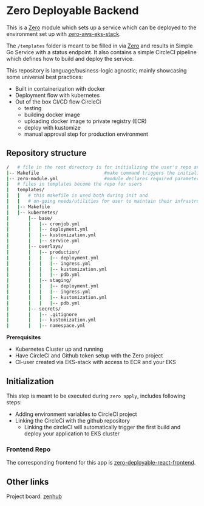 # Zero Deployable Backend
This is a [Zero][zero] module which sets up a
service which can be deployed to the environment set up with [zero-aws-eks-stack][zero-infra].

The `/templates` folder is meant to be filled in via [Zero][zero] and results in Simple Go Service with a status endpoint. It also contains a simple CircleCI pipeline which defines how to build and deploy the service.

This repository is language/business-logic agnostic; mainly showcasing some universal best practices:
- Built in containerization with docker
- Deployment flow with kubernetes
- Out of the box CI/CD flow CircleCi
  - testing
  - building docker image
  - uploading docker image to private registry (ECR)
  - deploy with kustomize
  - manual approval step for production environment


## Repository structure
```sh
/   # file in the root directory is for initializing the user's repo and declaring metadata
|-- Makefile                        #make command triggers the initialization of repository
|-- zero-module.yml                 #module declares required parameters and credentials
|   # files in templates become the repo for users
|   templates/
|   |   # this makefile is used both during init and
|   |   # on-going needs/utilities for user to maintain their infrastructure
|   |-- Makefile
|   |-- kubernetes/
|       |-- base/
|       |   |-- cronjob.yml
|       |   |-- deployment.yml
|       |   |-- kustomization.yml
|       |   |-- service.yml
|       |-- overlays/
|       |   |-- production/
|       |   |   |-- deployment.yml
|       |   |   |-- ingress.yml
|       |   |   |-- kustomization.yml
|       |   |   |-- pdb.yml
|       |   |-- staging/
|       |   |   |-- deployment.yml
|       |   |   |-- ingress.yml
|       |   |   |-- kustomization.yml
|       |   |   |-- pdb.yml
|       |-- secrets/
|       |   |-- .gitignore
|       |   |-- kustomization.yml
|       |   |-- namespace.yml

```

**Prerequisites**
- Kubernetes Cluster up and running
- Have CircleCI and Github token setup with the Zero project
- CI-user created via EKS-stack with access to ECR and your EKS

## Initialization
This step is meant to be executed during `zero apply`, includes following steps:
- Adding environment variables to CircleCI project
- Linking the CircleCi with the github repository
  - Linking the circleCI will automatically trigger the first build and deploy your application to EKS cluster


### Frontend Repo

The corresponding frontend for this app is [zero-deployable-react-frontend][zero-frontend].

## Other links
Project board: [zenhub][zenhub-board]



<!-- Links -->
[zero]: https://github.com/commitdev/zero
[zero-infra]: https://github.com/commitdev/zero-aws-eks-stack
[zero-frontend]: https://github.com/commitdev/zero-deployable-react-frontend

[zenhub-board]: https://app.zenhub.com/workspaces/commit-zero-5da8decc7046a60001c6db44/board?filterLogic=any&repos=203630543,247773730,257676371,258369081
